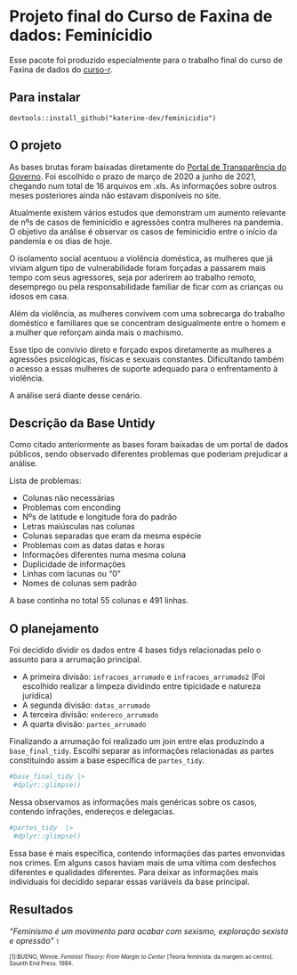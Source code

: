 
<!-- README.md is generated from README.Rmd. Please edit that file -->

# Projeto final do Curso de Faxina de dados: Feminícidio

Esse pacote foi produzido especialmente para o trabalho final do curso
de Faxina de dados do [curso-r](https://curso-r.com/).

## Para instalar

    devtools::install_github("katerine-dev/feminicidio")

## O projeto

As bases brutas foram baixadas diretamente do [Portal de Transparência
do Governo](http://www.ssp.sp.gov.br/transparenciassp/). Foi escolhido o
prazo de março de 2020 a junho de 2021, chegando num total de 16
arquivos em .xls. As informações sobre outros meses posteriores ainda
não estavam disponíveis no site.

Atualmente existem vários estudos que demonstram um aumento relevante de
nºs de casos de feminicídio e agressões contra mulheres na pandemia. O
objetivo da análise é observar os casos de feminicídio entre o início da
pandemia e os dias de hoje.

O isolamento social acentuou a violência doméstica, as mulheres que já
viviam algum tipo de vulnerabilidade foram forçadas a passarem mais
tempo com seus agressores, seja por aderirem ao trabalho remoto,
desemprego ou pela responsabilidade familiar de ficar com as crianças ou
idosos em casa.

Além da violência, as mulheres convivem com uma sobrecarga do trabalho
doméstico e familiares que se concentram desigualmente entre o homem e a
mulher que reforçam ainda mais o machismo.

Esse tipo de convívio direto e forçado expos diretamente as mulheres a
agressões psicológicas, físicas e sexuais constantes. Dificultando
também o acesso a essas mulheres de suporte adequado para o
enfrentamento à violência.

A análise será diante desse cenário.

## Descrição da Base Untidy

Como citado anteriormente as bases foram baixadas de um portal de dados
públicos, sendo observado diferentes problemas que poderiam prejudicar a
análise.

Lista de problemas:

-   Colunas não necessárias
-   Problemas com enconding
-   Nºs de latitude e longitude fora do padrão
-   Letras maiúsculas nas colunas
-   Colunas separadas que eram da mesma espécie
-   Problemas com as datas datas e horas
-   Informações diferentes numa mesma coluna
-   Duplicidade de informações
-   Linhas com lacunas ou “0”
-   Nomes de colunas sem padrão

A base continha no total 55 colunas e 491 linhas.

## O planejamento

Foi decidido dividir os dados entre 4 bases tidys relacionadas pelo o
assunto para a arrumação principal.

-   A primeira divisão: `infracoes_arrumado` e `infracoes_arrumado2`
    (Foi escolhido realizar a limpeza dividindo entre tipicidade e
    natureza jurídica)
-   A segunda divisão: `datas_arrumado`
-   A terceira divisão: `endereco_arrumado`
-   A quarta divisão: `partes_arrumado`

Finalizando a arrumação foi realizado um join entre elas produzindo a
`base_final_tidy`. Escolhi separar as informações relacionadas as partes
constituindo assim a base específica de `partes_tidy`.

``` r
#base_final_tidy |>  
 #dplyr::glimpse()
```

Nessa observamos as informações mais genéricas sobre os casos, contendo
infrações, endereços e delegacias.

``` r
#partes_tidy  |>  
 #dplyr::glimpse()
```

Essa base é mais específica, contendo informações das partes envonvidas
nos crimes. Em alguns casos haviam mais de uma vítima com desfechos
diferentes e qualidades diferentes. Para deixar as informações mais
individuais foi decidido separar essas variáveis da base principal.

## Resultados

*“Feminismo é um movimento para acabar com sexismo, exploração sexista e
opressão”* <font size="1">1</font>

<font size="1"> \[1\]:BUENO, Winnie. *Feminist Theory: From Margin to
Center* \[Teoria feminista: da margem ao centro\]. Sounth End Press.
1984. </font>
